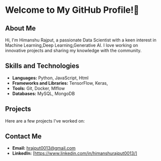  # Welcome to My GitHub Profile!👋

## About Me
Hi, I'm Himanshu Rajput, a passionate Data Scientist with a keen interest in Machine Learning,Deep Learning,Generative AI. I love working on innovative projects and sharing my knowledge with the community.

## Skills and Technologies
- **Languages:** Python, JavaScript, Html
- **Frameworks and Libraries:** TensorFlow, Keras,
- **Tools:** Git, Docker, Mlflow
- **Databases:** MySQL, MongoDB

## Projects
Here are a few projects I've worked on:

## Contact Me
- **Email:** hrajput0013@gmail.com
- **LinkedIn:** [https://www.linkedin.com/in/himanshurajput0013/]



